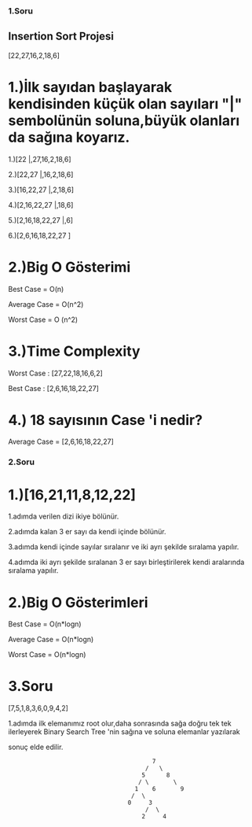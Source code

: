 ### 1.Soru

## Insertion Sort Projesi

[22,27,16,2,18,6]

# 1.)İlk sayıdan başlayarak kendisinden küçük olan sayıları "|" sembolünün soluna,büyük olanları da sağına koyarız.

1.)[22 |,27,16,2,18,6]

2.)[22,27 |,16,2,18,6]

3.)[16,22,27 |,2,18,6]

4.)[2,16,22,27 |,18,6]

5.)[2,16,18,22,27 |,6]

6.)[2,6,16,18,22,27 ]

# 2.)Big O Gösterimi

Best Case = O(n)

Average Case = O(n^2)

Worst Case = O (n^2)

# 3.)Time Complexity

Worst Case : [27,22,18,16,6,2]

Best Case : [2,6,16,18,22,27]

# 4.) 18 sayısının Case 'i nedir?

Average Case = [2,6,16,18,22,27]


### 2.Soru

# 1.)[16,21,11,8,12,22]

1.adımda verilen dizi ikiye bölünür.

2.adımda kalan 3 er sayı da kendi içinde bölünür.

3.adımda kendi içinde sayılar sıralanır ve iki ayrı şekilde sıralama yapılır.

4.adımda iki ayrı şekilde sıralanan 3 er sayı birleştirilerek kendi aralarında sıralama yapılır.

# 2.)Big O Gösterimleri

Best Case = O(n*logn)

Average Case = O(n*logn)

Worst Case = O(n*logn)


# 3.Soru 

[7,5,1,8,3,6,0,9,4,2]

1.adımda ilk elemanımız root olur,daha sonrasında sağa doğru tek tek ilerleyerek Binary Search Tree 'nin sağına ve soluna elemanlar yazılarak

sonuç elde edilir.

                                             7 
                                           /   \
                                          5      8
                                         / \       \
                                        1    6       9          
                                       /  \          
                                      0     3 
                                           /  \
                                          2     4
